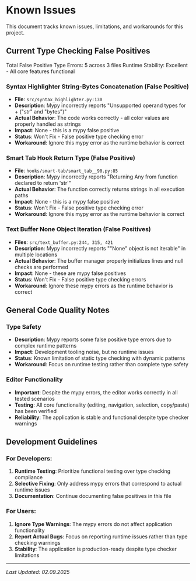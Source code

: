 # Known Issues

This document tracks known issues, limitations, and workarounds for this project.

## Current Type Checking False Positives
Total False Positive Type Errors: 5 across 3 files
Runtime Stability: Excellent - All core features functional

### Syntax Highlighter String-Bytes Concatenation (False Positive)
- **File**: `src/syntax_highlighter.py:130`
- **Description**: Mypy incorrectly reports "Unsupported operand types for + ("str" and "bytes")"
- **Actual Behavior**: The code works correctly - all color values are properly handled as strings
- **Impact**: None - this is a mypy false positive
- **Status**: Won't Fix - False positive type checking error
- **Workaround**: Ignore this mypy error as the runtime behavior is correct

### Smart Tab Hook Return Type (False Positive)  
- **File**: `hooks/smart-tab/smart_tab__90.py:85`
- **Description**: Mypy incorrectly reports "Returning Any from function declared to return 'str'"
- **Actual Behavior**: The function correctly returns strings in all execution paths
- **Impact**: None - this is a mypy false positive
- **Status**: Won't Fix - False positive type checking error
- **Workaround**: Ignore this mypy error as the runtime behavior is correct

### Text Buffer None Object Iteration (False Positives)
- **Files**: `src/text_buffer.py:244, 315, 421`
- **Description**: Mypy incorrectly reports ""None" object is not iterable" in multiple locations
- **Actual Behavior**: The buffer manager properly initializes lines and null checks are performed
- **Impact**: None - these are mypy false positives
- **Status**: Won't Fix - False positive type checking errors
- **Workaround**: Ignore these mypy errors as the runtime behavior is correct

## General Code Quality Notes

### Type Safety
- **Description**: Mypy reports some false positive type errors due to complex runtime patterns
- **Impact**: Development tooling noise, but no runtime issues
- **Status**: Known limitation of static type checking with dynamic patterns
- **Workaround**: Focus on runtime testing rather than complete type safety

### Editor Functionality
- **Important**: Despite the mypy errors, the editor works correctly in all tested scenarios
- **Testing**: All core functionality (editing, navigation, selection, copy/paste) has been verified
- **Reliability**: The application is stable and functional despite type checker warnings

## Development Guidelines

### For Developers:
1. **Runtime Testing**: Prioritize functional testing over type checking compliance
2. **Selective Fixing**: Only address mypy errors that correspond to actual runtime issues
3. **Documentation**: Continue documenting false positives in this file

### For Users:
1. **Ignore Type Warnings**: The mypy errors do not affect application functionality
2. **Report Actual Bugs**: Focus on reporting runtime issues rather than type checking warnings
3. **Stability**: The application is production-ready despite type checker limitations

---

*Last Updated: 02.09.2025*
